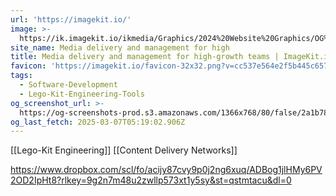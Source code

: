 ```yaml
---
url: 'https://imagekit.io/'
image: >-
  https://ik.imagekit.io/ikmedia/Graphics/2024%20Website%20Graphics/OG%20Images/OG%20Homepage%20blank.jpg?updatedAt=1714687781461&tr=w-1200:l-text,i-Manage,%20collaborate,%20and%20deliver%20perfect%20media%20assets%20at%20scale,co-FFFFFF,fs-40,lx-95,ly-250,w-450,tg-b,ia-left,ff-fonts@@Poppins-Regular.ttf,l-end,f-png,e-sharpen
site_name: Media delivery and management for high
title: Media delivery and management for high-growth teams | ImageKit.io
favicon: 'https://imagekit.io/favicon-32x32.png?v=cc537e564e2f5b445c657c3fbeee1576'
tags:
  - Software-Development
  - Lego-Kit-Engineering-Tools
og_screenshot_url: >-
  https://og-screenshots-prod.s3.amazonaws.com/1366x768/80/false/2a1b78da3cc31fa70c18d771abdab25febb9f2bfc13dc67ee4ff63a614667055.jpeg
og_last_fetch: 2025-03-07T05:19:02.906Z
---
```

[[Lego-Kit Engineering]]
[[Content Delivery Networks]]


https://www.dropbox.com/scl/fo/acijy87cvy9p0j2ng6xuq/ADBog1jlHMy6PV2OD2IpHt8?rlkey=9g2n7m48u2zwllp573xt1y5sy&st=qstmtacu&dl=0

